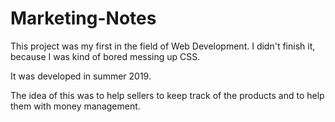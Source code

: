 # Marketing-Notes

This project was my first in the field of Web Development. I didn't finish it, because I was kind of bored messing up CSS.

It was developed in summer 2019.

The idea of this was to help sellers to keep track of the products and to help them with money management.
